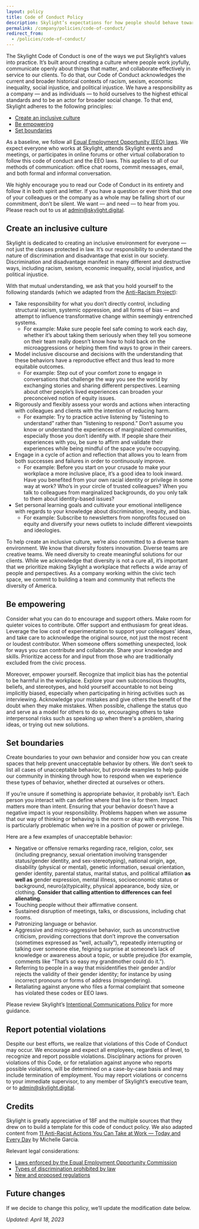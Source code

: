 ```yaml
---
layout: policy
title: Code of Conduct Policy
description: Skylight’s expectations for how people should behave toward one another.
permalink: /company/policies/code-of-conduct/
redirect_from:
  - /policies/code-of-conduct/
---
```


The Skylight Code of Conduct is one of the ways we put Skylight’s values into practice. It’s built around creating a culture where people work joyfully, communicate openly about things that matter, and collaborate effectively in service to our clients. To do that, our Code of Conduct acknowledges the current and broader historical contexts of racism, sexism, economic inequality, social injustice, and political injustice. We have a responsibility as a company — and as individuals — to hold ourselves to the highest ethical standards and to be an actor for broader social change. To that end, Skylight adheres to the following principles:

* [Create an inclusive culture](../code-of-conduct#create-an-inclusive-culture)
* [Be empowering](../code-of-conduct#be-empowering)
* [Set boundaries](../code-of-conduct#set-boundaries)

As a baseline, we follow all [Equal Employment Opportunity (EEO) laws](https://www.eeoc.gov/sites/default/files/migrated_files/employers/eeoc_self_print_poster.pdf). We expect everyone who works at Skylight, attends Skylight events and meetings, or participates in online forums or other virtual collaboration to follow this code of conduct and the EEO laws. This applies to all of our methods of communication: office chat rooms, commit messages, email, and both formal and informal conversation. 

We highly encourage you to read our Code of Conduct in its entirety and follow it in both spirit and letter. If you have a question or ever think that one of your colleagues or the company as a whole may be falling short of our commitment, don’t be silent. We want — and need — to hear from you. Please reach out to us at [admin@skylight.digital](mailto:admin@skylight.digital). 

## Create an inclusive culture

Skylight is dedicated to creating an inclusive environment for everyone — not just the classes protected in law. It’s our responsibility to understand the nature of discrimination and disadvantage that exist in our society. Discrimination and disadvantage manifest in many different and destructive ways, including racism, sexism, economic inequality, social injustice, and political injustice. 

With that mutual understanding, we ask that you hold yourself to the following standards (which we adapted from the [Anti-Racism Project](https://www.antiracismproject.org/_files/ugd/111609_98d69d43a568427eac32e0fafd545fcd.pdf)):

* Take responsibility for what you don’t directly control, including structural racism, systemic oppression, and all forms of bias — and attempt to influence transformative change within seemingly entrenched systems.
    * For example: Make sure people feel safe coming to work each day, whether it’s about taking them seriously when they tell you someone on their team really doesn’t know how to hold back on the microaggressions or helping them find ways to grow in their careers. 
* Model inclusive discourse and decisions with the understanding that these behaviors have a reproductive effect and thus lead to more equitable outcomes.
    * For example: Step out of your comfort zone to engage in conversations that challenge the way you see the world by exchanging stories and sharing different perspectives. Learning about other people’s lived experiences can broaden your preconceived notion of equity issues.
* Rigorously and flexibly assess your words and actions when interacting with colleagues and clients with the intention of reducing harm.
    * For example: Try to practice active listening by “listening to understand” rather than “listening to respond.” Don’t assume you know or understand the experiences of marginalized communities, especially those you don’t identify with. If people share their experiences with you, be sure to affirm and validate their experiences while being mindful of the space you’re occupying.	
* Engage in a cycle of action and reflection that allows you to learn from both successes and failures in order to continuously improve.
    * For example: Before you start on your crusade to make your workplace a more inclusive place, it’s a good idea to look inward. Have you benefited from your own racial identity or privilege in some way at work? Who’s in your circle of trusted colleagues? When you talk to colleagues from marginalized backgrounds, do you only talk to them about identity-based issues?
* Set personal learning goals and cultivate your emotional intelligence with regards to your knowledge about discrimination, inequity, and bias.
    * For example: Subscribe to newsletters from nonprofits focused on equity and diversify your news outlets to include different viewpoints and ideologies. 

To help create an inclusive culture, we’re also committed to a diverse team environment. We know that diversity fosters innovation. Diverse teams are creative teams. We need diversity to create meaningful solutions for our clients. While we acknowledge that diversity is not a cure all, it’s important that we prioritize making Skylight a workplace that reflects a wide array of people and perspectives. As a company working within the civic tech space, we commit to building a team and community that reflects the diversity of America.

## Be empowering

Consider what you can do to encourage and support others. Make room for quieter voices to contribute. Offer support and enthusiasm for great ideas. Leverage the low cost of experimentation to support your colleagues’ ideas, and take care to acknowledge the original source, not just the most recent or loudest contributor. When someone offers something unexpected, look for ways you can contribute and collaborate. Share your knowledge and skills. Prioritize access for and input from those who are traditionally excluded from the civic process.

Moreover, empower yourself. Recognize that implicit bias has the potential to be harmful in the workplace. Explore your own subconscious thoughts, beliefs, and stereotypes, and hold yourself accountable to not being implicitly biased, especially when participating in hiring activities such as interviewing. Acknowledge your mistakes and give others the benefit of the doubt when they make mistakes. When possible, challenge the status quo and serve as a model for others to do so, encouraging others to take interpersonal risks such as speaking up when there's a problem, sharing ideas, or trying out new solutions.

## Set boundaries

Create boundaries to your own behavior and consider how you can create spaces that help prevent unacceptable behavior by others. We don’t seek to list all cases of unacceptable behavior, but provide examples to help guide our community in thinking through how to respond when we experience these types of behavior, whether directed at ourselves or others.

If you’re unsure if something is appropriate behavior, it probably isn’t. Each person you interact with can define where that line is for them. Impact matters more than intent. Ensuring that your behavior doesn’t have a negative impact is your responsibility. Problems happen when we assume that our way of thinking or behaving is the norm or okay with everyone. This is particularly problematic when we’re in a position of power or privilege.

Here are a few examples of unacceptable behavior:

* Negative or offensive remarks regarding race, religion, color, sex  (including pregnancy, sexual orientation involving transgender status/gender identity, and sex-stereotyping), national origin, age, disability (physical or mental), genetic information, sexual orientation, gender identity, parental status, marital status, and political affiliation **as well as** gender expression, mental illness, socioeconomic status or background, neuro(a)typicality, physical appearance, body size, or clothing. **Consider that calling attention to differences can feel alienating.**
* Touching people without their affirmative consent.
* Sustained disruption of meetings, talks, or discussions, including chat rooms.
* Patronizing language or behavior.
* Aggressive and micro-aggressive behavior, such as unconstructive criticism, providing corrections that don’t improve the conversation (sometimes expressed as “well, actually”), repeatedly interrupting or talking over someone else, feigning surprise at someone’s lack of knowledge or awareness about a topic, or subtle prejudice (for example, comments like “That’s so easy my grandmother could do it.”).
* Referring to people in a way that misidentifies their gender and/or rejects the validity of their gender identity; for instance by using incorrect pronouns or forms of address (misgendering).
* Retaliating against anyone who files a formal complaint that someone has violated these codes or EEO laws.

Please review Skylight’s [Intentional Communications Policy](/company/policies/intentional-communications/) for more guidance.

## Report potential violations

Despite our best efforts, we realize that violations of this Code of Conduct may occur. We encourage and expect all employees, regardless of level, to recognize and report possible violations. Disciplinary actions for proven violations of this Code, or for retaliation against anyone who reports possible violations, will be determined on a case-by-case basis and may include termination of employment. You may report violations or concerns to your immediate supervisor, to any member of Skylight’s executive team, or to [admin@skylight.digital](mailto:admin@skylight.digital). 

## Credits

Skylight is greatly appreciative of 18F and the multiple sources that they drew on to build a template for this code of conduct policy. We also adapted content from [11 Anti-Racist Actions You Can Take at Work — Today and Every Day](https://www.themuse.com/advice/anti-racist-actions-at-work) by Michelle Garcia.

Relevant legal considerations:

* [Laws enforced by the Equal Employment Opportunity Commission](https://www.eeoc.gov/statutes/laws-enforced-eeoc)
* [Types of discrimination prohibited by law](https://www.eeoc.gov/laws/types/)
* [New and proposed regulations](https://www.eeoc.gov/laws/regulations/index.cfm)

## Future changes

If we decide to change this policy, we’ll update the modification date below.

*Updated: April 18, 2023*
